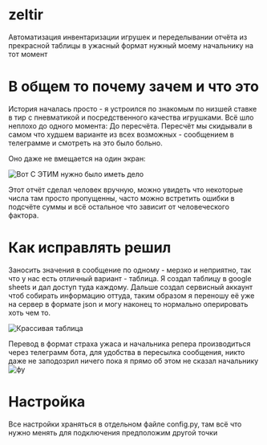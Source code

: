 # zeltir
Автоматизация инвентаризации игрушек и переделывании отчёта из прекрасной таблицы в ужасный формат нужный моему начальнику на тот момент


# В общем то почему зачем и что это
История началась просто - я устроился по знакомым по низшей ставке в тир с пневматикой и посредственного качества игрушками. Всё шло неплохо до одного момента: До пересчёта.
Пересчёт мы скидывали в самом что худшем варианте из всех возможных - сообщением в телеграмме и смотреть на это было больно.

Оно даже не вмещается на один экран:

![Вот С ЭТИМ нужно было иметь дело](https://i.imgur.com/8AKTfID.png)

Этот отчёт сделал человек вручную, можно увидеть что некоторые числа там просто пропущенны, часто можно встретить ошибки в подсчёте суммы и всё остальное что зависит от человеческого фактора.

# Как исправлять решил

Заносить значения в сообщение по одному - мерзко и неприятно, так что у нас есть отличный вариант - таблица. Я создал таблицу в google sheets и дал доступ туда каждому.
Дальше создал сервисный аккаунт чтоб собирать информацию оттуда, таким образом я переношу её уже на сервер в формате json и могу наконец то нормально оперировать хоть чем то.

![Крассивая таблица](https://imgur.com/nsJOG1M.png)

Перевод в формат страха ужаса и начальника репера производиться через телеграмм бота, для удобства в пересылка сообщения, никто даже не заподозрил ничего пока я прямо об этом не сказал начальнику
![фу](https://imgur.com/p0Rrcw6.png)

# Настройка

Все настройки храняться в отдельном файле config.py, там всё что нужно менять для подключения предположим другой точки

